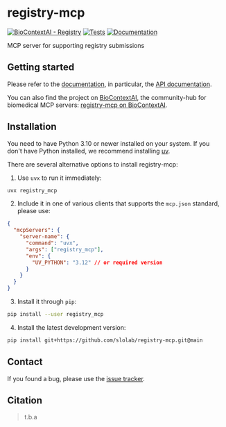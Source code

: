 # registry-mcp

[![BioContextAI - Registry](https://img.shields.io/badge/Registry-package?style=flat&label=BioContextAI&labelColor=%23fff&color=%233555a1&link=https%3A%2F%2Fbiocontext.ai%2Fregistry)](https://biocontext.ai/registry)
[![Tests][badge-tests]][tests]
[![Documentation][badge-docs]][documentation]

[badge-tests]: https://img.shields.io/github/actions/workflow/status/slolab/registry-mcp/test.yaml?branch=main
[badge-docs]: https://img.shields.io/readthedocs/registry-mcp

MCP server for supporting registry submissions

## Getting started

Please refer to the [documentation][],
in particular, the [API documentation][].

You can also find the project on [BioContextAI](https://biocontext.ai), the community-hub for biomedical MCP servers: [registry-mcp on BioContextAI](https://biocontext.ai/registry/slolab/registry-mcp).

## Installation

You need to have Python 3.10 or newer installed on your system.
If you don't have Python installed, we recommend installing [uv][].

There are several alternative options to install registry-mcp:

1. Use `uvx` to run it immediately:

```bash
uvx registry_mcp
```

2. Include it in one of various clients that supports the `mcp.json` standard, please use:

```json
{
  "mcpServers": {
    "server-name": {
      "command": "uvx",
      "args": ["registry_mcp"],
      "env": {
        "UV_PYTHON": "3.12" // or required version
      }
    }
  }
}
```

3. Install it through `pip`:

```bash
pip install --user registry_mcp
```

4. Install the latest development version:

```bash
pip install git+https://github.com/slolab/registry-mcp.git@main
```

## Contact

If you found a bug, please use the [issue tracker][].

## Citation

> t.b.a

[uv]: https://github.com/astral-sh/uv
[issue tracker]: https://github.com/slolab/registry-mcp/issues
[tests]: https://github.com/slolab/registry-mcp/actions/workflows/test.yaml
[documentation]: https://registry-mcp.readthedocs.io
[changelog]: https://registry-mcp.readthedocs.io/en/latest/changelog.html
[api documentation]: https://registry-mcp.readthedocs.io/en/latest/api.html
[pypi]: https://pypi.org/project/registry-mcp

